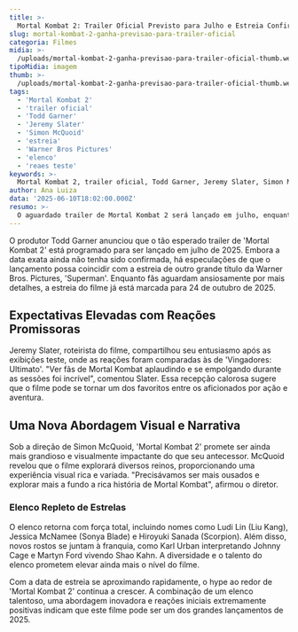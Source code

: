 ```yaml
---
title: >-
  Mortal Kombat 2: Trailer Oficial Previsto para Julho e Estreia Confirmada para Outubro
slug: mortal-kombat-2-ganha-previsao-para-trailer-oficial
categoria: Filmes
midia: >-
  /uploads/mortal-kombat-2-ganha-previsao-para-trailer-oficial-thumb.webp
tipoMidia: imagem
thumb: >-
  /uploads/mortal-kombat-2-ganha-previsao-para-trailer-oficial-thumb.webp
tags:
  - 'Mortal Kombat 2'
  - 'trailer oficial'
  - 'Todd Garner'
  - 'Jeremy Slater'
  - 'Simon McQuoid'
  - 'estreia'
  - 'Warner Bros Pictures'
  - 'elenco'
  - 'reaes teste'
keywords: >-
  Mortal Kombat 2, trailer oficial, Todd Garner, Jeremy Slater, Simon McQuoid, estreia, Warner Bros. Pictures, elenco, reações teste
author: Ana Luiza
data: '2025-06-10T18:02:00.000Z'
resumo: >-
  O aguardado trailer de Mortal Kombat 2 será lançado em julho, enquanto o filme tem data de estreia marcada para 24 de outubro de 2025. Expectativas são altas após reações positivas em exibições teste.
---
```


O produtor Todd Garner anunciou que o tão esperado trailer de 'Mortal Kombat 2' está programado para ser lançado em julho de 2025. Embora a data exata ainda não tenha sido confirmada, há especulações de que o lançamento possa coincidir com a estreia de outro grande título da Warner Bros. Pictures, 'Superman'. Enquanto fãs aguardam ansiosamente por mais detalhes, a estreia do filme já está marcada para 24 de outubro de 2025.

## Expectativas Elevadas com Reações Promissoras

Jeremy Slater, roteirista do filme, compartilhou seu entusiasmo após as exibições teste, onde as reações foram comparadas às de 'Vingadores: Ultimato'. "Ver fãs de Mortal Kombat aplaudindo e se empolgando durante as sessões foi incrível", comentou Slater. Essa recepção calorosa sugere que o filme pode se tornar um dos favoritos entre os aficionados por ação e aventura.

## Uma Nova Abordagem Visual e Narrativa

Sob a direção de Simon McQuoid, 'Mortal Kombat 2' promete ser ainda mais grandioso e visualmente impactante do que seu antecessor. McQuoid revelou que o filme explorará diversos reinos, proporcionando uma experiência visual rica e variada. "Precisávamos ser mais ousados e explorar mais a fundo a rica história de Mortal Kombat", afirmou o diretor.

### Elenco Repleto de Estrelas

O elenco retorna com força total, incluindo nomes como Ludi Lin (Liu Kang), Jessica McNamee (Sonya Blade) e Hiroyuki Sanada (Scorpion). Além disso, novos rostos se juntam à franquia, como Karl Urban interpretando Johnny Cage e Martyn Ford vivendo Shao Kahn. A diversidade e o talento do elenco prometem elevar ainda mais o nível do filme.

Com a data de estreia se aproximando rapidamente, o hype ao redor de 'Mortal Kombat 2' continua a crescer. A combinação de um elenco talentoso, uma abordagem inovadora e reações iniciais extremamente positivas indicam que este filme pode ser um dos grandes lançamentos de 2025.